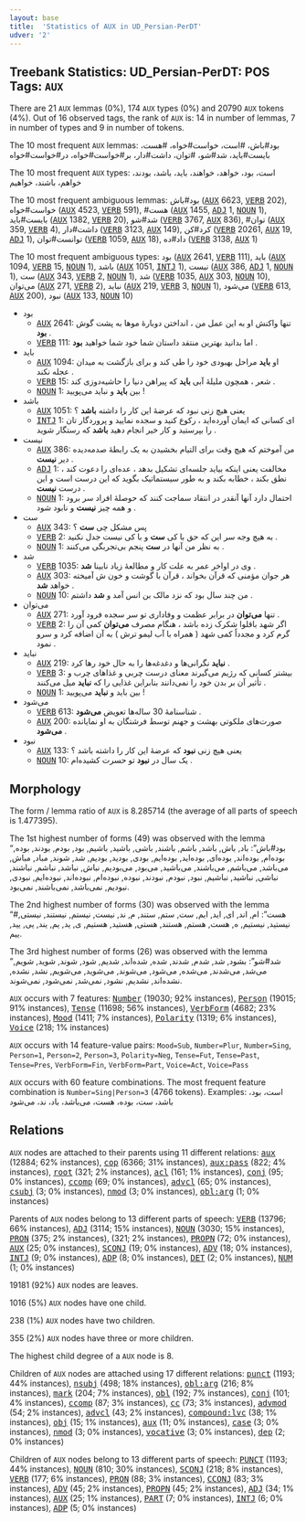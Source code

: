 ```yaml
---
layout: base
title:  'Statistics of AUX in UD_Persian-PerDT'
udver: '2'
---
```


## Treebank Statistics: UD_Persian-PerDT: POS Tags: `AUX`

There are 21 `AUX` lemmas (0%), 174 `AUX` types (0%) and 20790 `AUX` tokens (4%).
Out of 16 observed tags, the rank of `AUX` is: 14 in number of lemmas, 7 in number of types and 9 in number of tokens.

The 10 most frequent `AUX` lemmas: بود#باش، #است، خواست#خواه، #هست، بایست#باید، شد#شو، #توان، داشت#دار، بر#خواست#خواه، در#خواست#خواه

The 10 most frequent `AUX` types:  است، بود، خواهد، خواهند، باید، باشد، بودند، خواهم، باشند، خواهیم

The 10 most frequent ambiguous lemmas: بود#باش (<tt><a href="fa_perdt-pos-AUX.html">AUX</a></tt> 6623, <tt><a href="fa_perdt-pos-VERB.html">VERB</a></tt> 202), خواست#خواه (<tt><a href="fa_perdt-pos-AUX.html">AUX</a></tt> 4523, <tt><a href="fa_perdt-pos-VERB.html">VERB</a></tt> 591), #هست (<tt><a href="fa_perdt-pos-AUX.html">AUX</a></tt> 1455, <tt><a href="fa_perdt-pos-ADJ.html">ADJ</a></tt> 1, <tt><a href="fa_perdt-pos-NOUN.html">NOUN</a></tt> 1), بایست#باید (<tt><a href="fa_perdt-pos-AUX.html">AUX</a></tt> 1382, <tt><a href="fa_perdt-pos-VERB.html">VERB</a></tt> 20), شد#شو (<tt><a href="fa_perdt-pos-VERB.html">VERB</a></tt> 3767, <tt><a href="fa_perdt-pos-AUX.html">AUX</a></tt> 836), #توان (<tt><a href="fa_perdt-pos-AUX.html">AUX</a></tt> 359, <tt><a href="fa_perdt-pos-VERB.html">VERB</a></tt> 4), داشت#دار (<tt><a href="fa_perdt-pos-VERB.html">VERB</a></tt> 3123, <tt><a href="fa_perdt-pos-AUX.html">AUX</a></tt> 149), کرد#کن (<tt><a href="fa_perdt-pos-VERB.html">VERB</a></tt> 20261, <tt><a href="fa_perdt-pos-AUX.html">AUX</a></tt> 19, <tt><a href="fa_perdt-pos-ADJ.html">ADJ</a></tt> 1), توانست#توان (<tt><a href="fa_perdt-pos-VERB.html">VERB</a></tt> 1059, <tt><a href="fa_perdt-pos-AUX.html">AUX</a></tt> 18), داد#ده (<tt><a href="fa_perdt-pos-VERB.html">VERB</a></tt> 3138, <tt><a href="fa_perdt-pos-AUX.html">AUX</a></tt> 1)

The 10 most frequent ambiguous types:  بود (<tt><a href="fa_perdt-pos-AUX.html">AUX</a></tt> 2641, <tt><a href="fa_perdt-pos-VERB.html">VERB</a></tt> 111), باید (<tt><a href="fa_perdt-pos-AUX.html">AUX</a></tt> 1094, <tt><a href="fa_perdt-pos-VERB.html">VERB</a></tt> 15, <tt><a href="fa_perdt-pos-NOUN.html">NOUN</a></tt> 1), باشد (<tt><a href="fa_perdt-pos-AUX.html">AUX</a></tt> 1051, <tt><a href="fa_perdt-pos-INTJ.html">INTJ</a></tt> 1), نیست (<tt><a href="fa_perdt-pos-AUX.html">AUX</a></tt> 386, <tt><a href="fa_perdt-pos-ADJ.html">ADJ</a></tt> 1, <tt><a href="fa_perdt-pos-NOUN.html">NOUN</a></tt> 1), ست (<tt><a href="fa_perdt-pos-AUX.html">AUX</a></tt> 343, <tt><a href="fa_perdt-pos-VERB.html">VERB</a></tt> 2, <tt><a href="fa_perdt-pos-NOUN.html">NOUN</a></tt> 1), شد (<tt><a href="fa_perdt-pos-VERB.html">VERB</a></tt> 1035, <tt><a href="fa_perdt-pos-AUX.html">AUX</a></tt> 303, <tt><a href="fa_perdt-pos-NOUN.html">NOUN</a></tt> 10), می‌توان (<tt><a href="fa_perdt-pos-AUX.html">AUX</a></tt> 271, <tt><a href="fa_perdt-pos-VERB.html">VERB</a></tt> 2), نباید (<tt><a href="fa_perdt-pos-AUX.html">AUX</a></tt> 219, <tt><a href="fa_perdt-pos-VERB.html">VERB</a></tt> 3, <tt><a href="fa_perdt-pos-NOUN.html">NOUN</a></tt> 1), می‌شود (<tt><a href="fa_perdt-pos-VERB.html">VERB</a></tt> 613, <tt><a href="fa_perdt-pos-AUX.html">AUX</a></tt> 200), نبود (<tt><a href="fa_perdt-pos-AUX.html">AUX</a></tt> 133, <tt><a href="fa_perdt-pos-NOUN.html">NOUN</a></tt> 10)


* بود
  * <tt><a href="fa_perdt-pos-AUX.html">AUX</a></tt> 2641: تنها واکنش او به این عمل من ، انداختن دوبارهٔ موها به پشت گوش <b>بود</b> .
  * <tt><a href="fa_perdt-pos-VERB.html">VERB</a></tt> 111: اما بدانید بهترین منتقد داستان شما خود شما خواهید <b>بود</b> .
* باید
  * <tt><a href="fa_perdt-pos-AUX.html">AUX</a></tt> 1094: او <b>باید</b> مراحل بهبودی خود را طی کند و برای بازگشت به میدان عجله نکند .
  * <tt><a href="fa_perdt-pos-VERB.html">VERB</a></tt> 15: شعر ، همچون ملیلهٔ آبی <b>باید</b> که پیراهن دنیا را حاشیه‌دوزی کند .
  * <tt><a href="fa_perdt-pos-NOUN.html">NOUN</a></tt> 1: بین <b>باید</b> و نباید می‌پویید !
* باشد
  * <tt><a href="fa_perdt-pos-AUX.html">AUX</a></tt> 1051: یعنی هیچ زنی نبود که عرضهٔ این کار را داشته <b>باشد</b> ؟
  * <tt><a href="fa_perdt-pos-INTJ.html">INTJ</a></tt> 1: ای کسانی که ایمان آورده‌اید ، رکوع کنید و سجده نمایید و پروردگار تان را بپرستید و کار خیر انجام دهید <b>باشد</b> که رستگار شوید .
* نیست
  * <tt><a href="fa_perdt-pos-AUX.html">AUX</a></tt> 386: من آموختم که هیچ وقت برای التیام بخشیدن به یک رابطهٔ صدمه‌دیده دیر <b>نیست</b> .
  * <tt><a href="fa_perdt-pos-ADJ.html">ADJ</a></tt> 1: مخالفت یعنی اینکه بیاید جلسه‌ای تشکیل بدهد ، عده‌ای را دعوت کند ، نطق بکند ، خطابه بکند و به طور سیستماتیک بگوید که این درست است و این درست <b>نیست</b> .
  * <tt><a href="fa_perdt-pos-NOUN.html">NOUN</a></tt> 1: احتمال دارد آنها آنقدر در انتقاد سماجت کنند که حوصلهٔ افراد سر برود و همه چیز <b>نیست</b> و نابود شود .
* ست
  * <tt><a href="fa_perdt-pos-AUX.html">AUX</a></tt> 343: پس مشکل چی <b>ست</b> ؟
  * <tt><a href="fa_perdt-pos-VERB.html">VERB</a></tt> 2: به هیچ وجه سر این که حق با کی <b>ست</b> و با کی نیست جدل نکنید .
  * <tt><a href="fa_perdt-pos-NOUN.html">NOUN</a></tt> 1: به نظر من آنها در <b>ست</b> پنجم بی‌تجربگی می‌کنند .
* شد
  * <tt><a href="fa_perdt-pos-VERB.html">VERB</a></tt> 1035: وی در اواخر عمر به علت کار و مطالعهٔ زیاد نابینا <b>شد</b> .
  * <tt><a href="fa_perdt-pos-AUX.html">AUX</a></tt> 303: هر جوان مؤمنی که قرآن بخواند ، قرآن با گوشت و خون ش آمیخته خواهد <b>شد</b> .
  * <tt><a href="fa_perdt-pos-NOUN.html">NOUN</a></tt> 10: من چند سال بود که نزد مالک بن انس آمد و <b>شد</b> داشتم .
* می‌توان
  * <tt><a href="fa_perdt-pos-AUX.html">AUX</a></tt> 271: تنها <b>می‌توان</b> در برابر عظمت و وفاداری تو سر سجده فرود آورد .
  * <tt><a href="fa_perdt-pos-VERB.html">VERB</a></tt> 2: اگر شهد باقلوا شکرک زده باشد ، هنگام مصرف <b>می‌توان</b> کمی آن را گرم کرد و مجدداً کمی شهد ( همراه با آب لیمو ترش ) به آن اضافه کرد و سرو نمود .
* نباید
  * <tt><a href="fa_perdt-pos-AUX.html">AUX</a></tt> 219: <b>نباید</b> نگرانی‌ها و دغدغه‌ها را به حال خود رها کرد .
  * <tt><a href="fa_perdt-pos-VERB.html">VERB</a></tt> 3: بیشتر کسانی که رژیم می‌گیرند معنای درست چربی و غذاهای چرب و تأثیر آن بر بدن خود را نمی‌دانند بنابراین غذایی را که <b>نباید</b> میل می‌کنند .
  * <tt><a href="fa_perdt-pos-NOUN.html">NOUN</a></tt> 1: بین باید و <b>نباید</b> می‌پویید !
* می‌شود
  * <tt><a href="fa_perdt-pos-VERB.html">VERB</a></tt> 613: شناسنامهٔ 30 ساله‌ها تعویض <b>می‌شود</b> .
  * <tt><a href="fa_perdt-pos-AUX.html">AUX</a></tt> 200: صورت‌های ملکوتی بهشت و جهنم توسط فرشتگان به او نمایانده <b>می‌شود</b> .
* نبود
  * <tt><a href="fa_perdt-pos-AUX.html">AUX</a></tt> 133: یعنی هیچ زنی <b>نبود</b> که عرضهٔ این کار را داشته باشد ؟
  * <tt><a href="fa_perdt-pos-NOUN.html">NOUN</a></tt> 10: یک سال در <b>نبود</b> تو حسرت کشیده‌ام .

## Morphology

The form / lemma ratio of `AUX` is 8.285714 (the average of all parts of speech is 1.477395).

The 1st highest number of forms (49) was observed with the lemma “بود#باش”: باد, باش, باشد, باشم, باشند, باشی, باشید, باشیم, بود, بودم, بودند, بوده, بوده‌ام, بوده‌اند, بوده‌ای, بوده‌اید, بوده‌ایم, بودی, بودید, بودیم, شد, شوند, مباد, مباش, می‌باشد, می‌باشم, می‌باشند, می‌باشید, می‌بود, می‌بودیم, نباش, نباشد, نباشم, نباشند, نباشی, نباشید, نباشیم, نبود, نبودم, نبودند, نبوده, نبوده‌ام, نبوده‌اند, نبوده‌ایم, نبودی, نبودیم, نمی‌باشد, نمی‌باشند, نمی‌بود.

The 2nd highest number of forms (30) was observed with the lemma “#هست”: ام, اند, ای, اید, ایم, ست, ستم, ستند, م, ند, نیست, نیستم, نیستند, نیستی, نیستید, نیستیم, ه, هست, هستم, هستند, هستی, هستید, هستیم, ی, ید, یم, یند, یی, یید, ییم.

The 3rd highest number of forms (26) was observed with the lemma “شد#شو”: بشود, شد, شدم, شدند, شده, شده‌اند, شدیم, شود, شوند, شوید, شویم, می‌شد, می‌شدند, می‌شده, می‌شود, می‌شوند, می‌شوید, می‌شویم, نشد, نشده, نشده‌اند, نشدیم, نشود, نمی‌شد, نمی‌شود, نمی‌شوند.

`AUX` occurs with 7 features: <tt><a href="fa_perdt-feat-Number.html">Number</a></tt> (19030; 92% instances), <tt><a href="fa_perdt-feat-Person.html">Person</a></tt> (19015; 91% instances), <tt><a href="fa_perdt-feat-Tense.html">Tense</a></tt> (11698; 56% instances), <tt><a href="fa_perdt-feat-VerbForm.html">VerbForm</a></tt> (4682; 23% instances), <tt><a href="fa_perdt-feat-Mood.html">Mood</a></tt> (1411; 7% instances), <tt><a href="fa_perdt-feat-Polarity.html">Polarity</a></tt> (1319; 6% instances), <tt><a href="fa_perdt-feat-Voice.html">Voice</a></tt> (218; 1% instances)

`AUX` occurs with 14 feature-value pairs: `Mood=Sub`, `Number=Plur`, `Number=Sing`, `Person=1`, `Person=2`, `Person=3`, `Polarity=Neg`, `Tense=Fut`, `Tense=Past`, `Tense=Pres`, `VerbForm=Fin`, `VerbForm=Part`, `Voice=Act`, `Voice=Pass`

`AUX` occurs with 60 feature combinations.
The most frequent feature combination is `Number=Sing|Person=3` (4766 tokens).
Examples: است، بود، باشد، ست، بوده، هست، می‌باشد، باد، ند، می‌شود


## Relations

`AUX` nodes are attached to their parents using 11 different relations: <tt><a href="fa_perdt-dep-aux.html">aux</a></tt> (12884; 62% instances), <tt><a href="fa_perdt-dep-cop.html">cop</a></tt> (6366; 31% instances), <tt><a href="fa_perdt-dep-aux-pass.html">aux:pass</a></tt> (822; 4% instances), <tt><a href="fa_perdt-dep-root.html">root</a></tt> (321; 2% instances), <tt><a href="fa_perdt-dep-acl.html">acl</a></tt> (161; 1% instances), <tt><a href="fa_perdt-dep-conj.html">conj</a></tt> (95; 0% instances), <tt><a href="fa_perdt-dep-ccomp.html">ccomp</a></tt> (69; 0% instances), <tt><a href="fa_perdt-dep-advcl.html">advcl</a></tt> (65; 0% instances), <tt><a href="fa_perdt-dep-csubj.html">csubj</a></tt> (3; 0% instances), <tt><a href="fa_perdt-dep-nmod.html">nmod</a></tt> (3; 0% instances), <tt><a href="fa_perdt-dep-obl-arg.html">obl:arg</a></tt> (1; 0% instances)

Parents of `AUX` nodes belong to 13 different parts of speech: <tt><a href="fa_perdt-pos-VERB.html">VERB</a></tt> (13796; 66% instances), <tt><a href="fa_perdt-pos-ADJ.html">ADJ</a></tt> (3114; 15% instances), <tt><a href="fa_perdt-pos-NOUN.html">NOUN</a></tt> (3030; 15% instances), <tt><a href="fa_perdt-pos-PRON.html">PRON</a></tt> (375; 2% instances),  (321; 2% instances), <tt><a href="fa_perdt-pos-PROPN.html">PROPN</a></tt> (72; 0% instances), <tt><a href="fa_perdt-pos-AUX.html">AUX</a></tt> (25; 0% instances), <tt><a href="fa_perdt-pos-SCONJ.html">SCONJ</a></tt> (19; 0% instances), <tt><a href="fa_perdt-pos-ADV.html">ADV</a></tt> (18; 0% instances), <tt><a href="fa_perdt-pos-INTJ.html">INTJ</a></tt> (9; 0% instances), <tt><a href="fa_perdt-pos-ADP.html">ADP</a></tt> (8; 0% instances), <tt><a href="fa_perdt-pos-DET.html">DET</a></tt> (2; 0% instances), <tt><a href="fa_perdt-pos-NUM.html">NUM</a></tt> (1; 0% instances)

19181 (92%) `AUX` nodes are leaves.

1016 (5%) `AUX` nodes have one child.

238 (1%) `AUX` nodes have two children.

355 (2%) `AUX` nodes have three or more children.

The highest child degree of a `AUX` node is 8.

Children of `AUX` nodes are attached using 17 different relations: <tt><a href="fa_perdt-dep-punct.html">punct</a></tt> (1193; 44% instances), <tt><a href="fa_perdt-dep-nsubj.html">nsubj</a></tt> (498; 18% instances), <tt><a href="fa_perdt-dep-obl-arg.html">obl:arg</a></tt> (216; 8% instances), <tt><a href="fa_perdt-dep-mark.html">mark</a></tt> (204; 7% instances), <tt><a href="fa_perdt-dep-obl.html">obl</a></tt> (192; 7% instances), <tt><a href="fa_perdt-dep-conj.html">conj</a></tt> (101; 4% instances), <tt><a href="fa_perdt-dep-ccomp.html">ccomp</a></tt> (87; 3% instances), <tt><a href="fa_perdt-dep-cc.html">cc</a></tt> (73; 3% instances), <tt><a href="fa_perdt-dep-advmod.html">advmod</a></tt> (54; 2% instances), <tt><a href="fa_perdt-dep-advcl.html">advcl</a></tt> (43; 2% instances), <tt><a href="fa_perdt-dep-compound-lvc.html">compound:lvc</a></tt> (38; 1% instances), <tt><a href="fa_perdt-dep-obj.html">obj</a></tt> (15; 1% instances), <tt><a href="fa_perdt-dep-aux.html">aux</a></tt> (11; 0% instances), <tt><a href="fa_perdt-dep-case.html">case</a></tt> (3; 0% instances), <tt><a href="fa_perdt-dep-nmod.html">nmod</a></tt> (3; 0% instances), <tt><a href="fa_perdt-dep-vocative.html">vocative</a></tt> (3; 0% instances), <tt><a href="fa_perdt-dep-dep.html">dep</a></tt> (2; 0% instances)

Children of `AUX` nodes belong to 13 different parts of speech: <tt><a href="fa_perdt-pos-PUNCT.html">PUNCT</a></tt> (1193; 44% instances), <tt><a href="fa_perdt-pos-NOUN.html">NOUN</a></tt> (810; 30% instances), <tt><a href="fa_perdt-pos-SCONJ.html">SCONJ</a></tt> (218; 8% instances), <tt><a href="fa_perdt-pos-VERB.html">VERB</a></tt> (177; 6% instances), <tt><a href="fa_perdt-pos-PRON.html">PRON</a></tt> (88; 3% instances), <tt><a href="fa_perdt-pos-CCONJ.html">CCONJ</a></tt> (83; 3% instances), <tt><a href="fa_perdt-pos-ADV.html">ADV</a></tt> (45; 2% instances), <tt><a href="fa_perdt-pos-PROPN.html">PROPN</a></tt> (45; 2% instances), <tt><a href="fa_perdt-pos-ADJ.html">ADJ</a></tt> (34; 1% instances), <tt><a href="fa_perdt-pos-AUX.html">AUX</a></tt> (25; 1% instances), <tt><a href="fa_perdt-pos-PART.html">PART</a></tt> (7; 0% instances), <tt><a href="fa_perdt-pos-INTJ.html">INTJ</a></tt> (6; 0% instances), <tt><a href="fa_perdt-pos-ADP.html">ADP</a></tt> (5; 0% instances)

